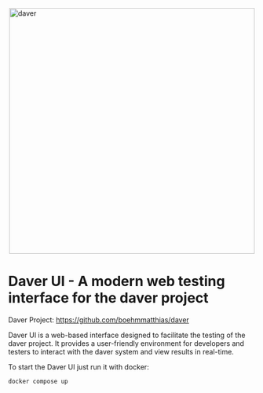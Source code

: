 <div style="justify-content: center; display: flex; align-items: center;">
    <img src="https://github.com/user-attachments/assets/560aed51-cc84-457d-b928-484b6c1d060f" width="500" height="500" alt="daver"/>
</div>

# Daver UI - A modern web testing interface for the daver project 

Daver Project: https://github.com/boehmmatthias/daver

Daver UI is a web-based interface designed to facilitate the testing of the daver project. It provides a user-friendly environment for developers and testers to interact with the daver system and view results in real-time.

To start the Daver UI just run it with docker:

```bash
docker compose up
```